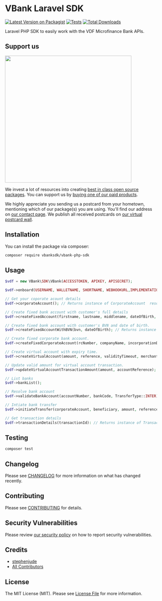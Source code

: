 # VBank Laravel SDK

[![Latest Version on Packagist](https://img.shields.io/packagist/v/vbanksdk/vbank-php-sdk.svg?style=flat-square)](https://packagist.org/packages/vbanksdk/vbank-php-sdk)
[![Tests](https://img.shields.io/github/actions/workflow/status/vbanksdk/vbank-php-sdk/run-tests.yml?branch=main&label=tests&style=flat-square)](https://github.com/vbanksdk/vbank-php-sdk/actions/workflows/run-tests.yml)
[![Total Downloads](https://img.shields.io/packagist/dt/vbanksdk/vbank-php-sdk.svg?style=flat-square)](https://packagist.org/packages/vbanksdk/vbank-php-sdk)

Laravel PHP SDK to easily work with the VDF Microfinance Bank APIs.

## Support us

[<img src="https://github-ads.s3.eu-central-1.amazonaws.com/vbank-php-sdk.jpg?t=1" width="419px" />](https://spatie.be/github-ad-click/vbank-php-sdk)

We invest a lot of resources into creating [best in class open source packages](https://spatie.be/open-source). You can support us by [buying one of our paid products](https://spatie.be/open-source/support-us).

We highly appreciate you sending us a postcard from your hometown, mentioning which of our package(s) you are using. You'll find our address on [our contact page](https://spatie.be/about-us). We publish all received postcards on [our virtual postcard wall](https://spatie.be/open-source/postcards).

## Installation

You can install the package via composer:

```bash
composer require vbanksdk/vbank-php-sdk
```

## Usage

```php
$vdf = new VBank\SDK\VBank(ACCESSTOKEN, APIKEY, APISECRET);

$vdf->onboard(USERNAME, WALLETNAME, SHORTNAME, WEBHOOKURL,IMPLEMENTATION); // Returns array

// Get your coporate acount details
$vdf->corporateAccount(); // Returns instance of CorporateAccount  resource class

// Create fixed bank account with customer's full details
$vdf->createFixedAccount(firstname, lastname, middlename, dateOfBirth, address, gender, phone, bvn); // Returns instance of FixedAccount  resource class

// Create fixed bank account with customer's BVN and date of birth.
$vdf->createFixedAccountWithBVN(bvn, dateOfBirth); // Returns instance of FixedAccount  resource class

// Create fixed corporate bank account.
$vdf->createFixedCorporateAccount(rcNumber, companyName, incorporationDate, bvn); // Returns instance of FixedCorporateAccount  resource class

// Create virtual account with expiry time.
$vdf->createVirtualAccount(amount, reference, validityTimeout, merchantId, merchantName); // Returns instance of VirtualAccount  resource class

// Update valid amount for virtual account transaction.
$vdf->updateVirtualAccountTransactionAmount(amount, accountReference); // Returns instance of VirtualAccount  resource class

// List banks 
$vdf->bankList();

// Resolve bank account
$vdf->validateBankAccount(accountNumber, bankCode, TransferType::INTER); // Returns instance of Beneficiary resource class

// Intiate bank transfer
$vdf->initiateTransfer(corporateAccount, beneficiary, amount, reference, narration); // Returns instance of Transfer resource class

// Get transaction details 
$vdf->transactionDetails(transactionId): // Returns instance of Transaction resource class
```

## Testing

```bash
composer test
```

## Changelog

Please see [CHANGELOG](CHANGELOG.md) for more information on what has changed recently.

## Contributing

Please see [CONTRIBUTING](https://github.com/spatie/.github/blob/main/CONTRIBUTING.md) for details.

## Security Vulnerabilities

Please review [our security policy](../../security/policy) on how to report security vulnerabilities.

## Credits

- [stephenjude](https://github.com/stephenjude)
- [All Contributors](../../contributors)

## License

The MIT License (MIT). Please see [License File](LICENSE.md) for more information.
